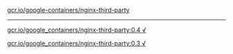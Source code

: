 [gcr.io/google-containers/nginx-third-party](https://hub.docker.com/r/anjia0532/nginx-third-party/tags/) 

----
[gcr.io/google_containers/nginx-third-party:0.4 √](https://hub.docker.com/r/anjia0532/nginx-third-party/tags/)

[gcr.io/google_containers/nginx-third-party:0.3 √](https://hub.docker.com/r/anjia0532/nginx-third-party/tags/)

